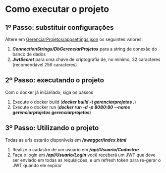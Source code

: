 # Como executar o projeto

## 1º Passo: substituir configurações
Altere em [GerenciarProjetos/appsettings.json](GerenciarProjetos/appsettings.json) os seguintes valores:
1. ***ConnectionStrings/DbGerenciarProjetos*** para a string de conexão do banco de dados
2. ***JwtSecret*** para uma chave de criptografia de, no mínimo, 32 caracteres (recomendável 256 caracteres)

## 2º Passo: executando o projeto
Com o docker já inicialiado, siga os passos
1. Execute o docker build (***docker build -t gerenciarprojetos .***)
2. Execute o docker run (***docker run -d -p 8080:80 --name gerenciarprojetos gerenciarprojetos***)

## 3º Passo: Utilizando o projeto
Todas as urls estarão disponíveis em ***/swagger/index.html***
1. Realize o cadastro de um usuário em ***/api/Usuario/Cadastrar***
2. Faça o login em ***/api/Usuario/Login*** você receberá um JWT que deve ser enviado em todas as requisições, e um refresh token para re-gerar o JWT quando ele expirar
